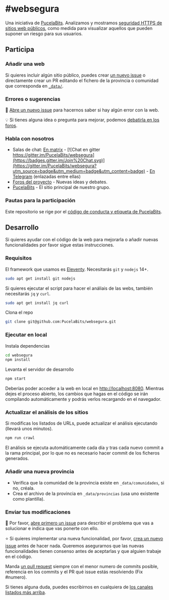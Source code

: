 # #websegura

Una iniciativa de [PucelaBits](https://pucelabits.org/). Analizamos y mostramos [seguridad HTTPS de sitios web públicos](https://websegura.pucelabits.org), como medida para visualizar aquellos que pueden suponer un riesgo para sus usuarios.

## Participa

### Añadir una web

Si quieres incluir algún sitio público, puedes crear [un nuevo issue](https://github.com/PucelaBits/websegura/issues/new?assignees=&labels=new-site&template=nuevo-sitio.md&title=%5BNuevo+sitio%5D) o directamente crear un PR editando el fichero de la provincia o comunidad que corresponda en [`_data/`](https://github.com/PucelaBits/websegura/blob/main/_data/).

### Errores o sugerencias

🐞 [Abre un nuevo issue](https://github.com/PucelaBits/websegura/issues/new/choose) para hacernos saber si hay algún error con la web.

💡 Si tienes alguna idea o pregunta para mejorar, podemos [debatirla en los foros](https://github.com/PucelaBits/websegura/discussions).

### Habla con nosotros

- Salas de chat: [En matrix](https://matrix.to/#/#PucelaBits_websegura:gitter.im) - [![Chat en gitter https://gitter.im/PucelaBits/websegura](https://badges.gitter.im/Join%20Chat.svg)](https://gitter.im/PucelaBits/websegura?utm_source=badge&utm_medium=badge&utm_content=badge) - [En Telegram](https://t.me/puecelabits_websegura) (enlazadas entre ellas)
- [Foros del proyecto](https://github.com/PucelaBits/websegura/discussions) - Nuevas ideas y debates.
- [PucelaBits](https://pucelabits.org) - El sitio principal de nuestro grupo.

### Pautas para la participación

Este repositorio se rige por el [código de conducta y etiqueta de PucelaBits](https://pucelabits.org/pautas-participacion/).

## Desarrollo

Si quieres ayudar con el código de la web para mejorarla o añadir nuevas funcionalidades por favor sigue estas instrucciones.

### Requisitos

El framework que usamos es [Eleventy](https://www.11ty.dev/). Necesitarás `git` y `nodejs` 14+.

```sh
sudo apt get install git nodejs
```

Si quieres ejecutar el script para hacer el análiais de las webs, también necesitarás `jq` y `curl`.

```sh
sudo apt get install jq curl
```

Clona el repo

```sh
git clone git@github.com:PucelaBits/websegura.git
```

### Ejecutar en local

Instala dependencias

```sh
cd websegura
npm install
```

Levanta el servidor de desarrollo

```sh
npm start
```

Deberías poder acceder a la web en local en [http://localhost:8080](http://localhost:8080). Mientras dejes el proceso abierto, los cambios que hagas en el código se irán compilando automáticamente y podrás verlos recargando en el navegador.

### Actualizar el análisis de los sitios

Si modificas los listados de URLs, puede actualizar el análisis ejecutando (llevará unos minutos).

```sh
npm run crawl
```

El análisis se ejecuta automáticamente cada día y tras cada nuevo commit a la rama principal, por lo que no es necesario hacer commit de los ficheros generados.

### Añadir una nueva provincia

- Verifica que la comunidad de la provincia existe en `_data/comunidades`, si no, créala.
- Crea el archivo de la provincia en `_data/provincias` (usa uno existente como plantilla).

### Enviar tus modificaciones

🐞 Por favor, [abre primero un issue](https://github.com/PucelaBits/websegura/issues/new/choose) para describir el problema que vas a solucionar e indica que vas ponerte con ello.

⭐️ Si quieres implementar una nueva funcionalidad, por favor, [crea un nuevo issue](https://github.com/PucelaBits/websegura/issues/new/choose) antes de hacer nada. Queremos asegurarnos que las nuevas funcionalidades tienen consenso antes de aceptarlas y que alguien trabaje en el código.

Manda [un pull request](https://github.com/PucelaBits/websegura/pulls) siempre con el menor numero de commits posible, referencia en los commits y el PR qué issue estás resolviendo (Fix #numero).

Si tienes alguna duda, puedes escribirnos en cualquiera de [los canales listados más arriba](#habla-con-nosotros).
